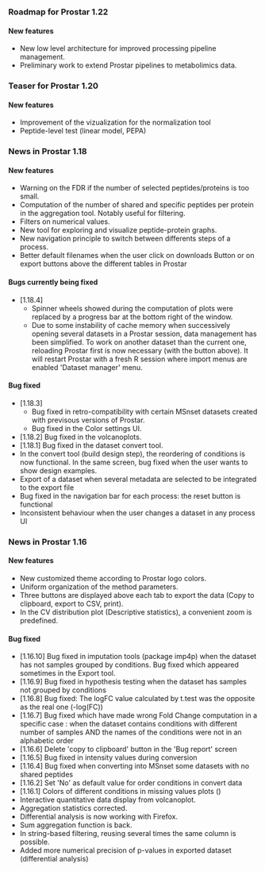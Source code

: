 
### Roadmap for Prostar 1.22

#### New features
* New low level architecture for improved processing pipeline management.
* Preliminary work to extend Prostar pipelines to metabolimics data.


### Teaser for Prostar 1.20

#### New features
* Improvement of the vizualization for the normalization tool
* Peptide-level test (linear model, PEPA)

### News in Prostar 1.18

#### New features
* Warning on the FDR if the number of selected peptides/proteins is too small.
* Computation of the number of shared and specific peptides per protein in the aggregation tool. Notably useful for filtering.
* Filters on numerical values.
* New tool for exploring and visualize peptide-protein graphs.
* New navigation principle to switch between differents steps of a process.
* Better default filenames when the user click on downloads Button or on export buttons above the different tables in Prostar


#### Bugs currently being fixed
* [1.18.4]
  * Spinner wheels showed during the computation of plots were replaced by a progress bar at the bottom right of the window.
  * Due to some instability of cache memory when successively opening several datasets in a Prostar session, data management has been simplified. To work on another dataset than the current one, reloading Prostar first is now necessary (with the button above).  It will restart Prostar with a fresh R session where import menus are enabled 'Dataset manager' menu. 


#### Bug fixed
* [1.18.3] 
  * Bug fixed in retro-compatibility with certain MSnset datasets created with previsous versions of Prostar.
  * Bug fixed in the Color settings UI.
* [1.18.2] Bug fixed in the volcanoplots.
* [1.18.1] Bug fixed in the dataset convert tool.
* In the convert tool (build design step), the reordering of conditions is now functional. In the same screen, bug fixed when the user wants to show design examples.
* Export of a dataset when several metadata are selected to be integrated to the export file
* Bug fixed in the navigation bar for each process: the reset button is functional
* Inconsistent behaviour when the user changes a dataset in any process UI

### News in Prostar 1.16

#### New features
* New customized theme according to Prostar logo colors.
* Uniform organization of the method parameters.
* Three buttons are displayed above each tab to export the data (Copy to clipboard, export to CSV, print).
* In the CV distribution plot (Descriptive statistics), a convenient zoom is predefined.

#### Bug fixed
* [1.16.10] Bug fixed in imputation tools (package imp4p) when the dataset has not samples grouped by conditions. Bug fixed which appeared sometimes in the Export tool.
* [1.16.9] Bug fixed in hypothesis testing when the dataset has samples not grouped by conditions
* [1.16.8] Bug fixed: The logFC value calculated by t.test was the opposite as the real one (-log(FC))
* [1.16.7] Bug fixed which have made wrong Fold Change computation in a specific case : when the dataset contains conditions with different number of samples AND the names of the conditions were not in an alphabetic order
* [1.16.6] Delete 'copy to clipboard' button in the 'Bug report' screen
* [1.16.5] Bug fixed in intensity values during conversion
* [1.16.4] Bug fixed when converting into MSnset some datasets with no shared peptides
* [1.16.2] Set 'No' as default value for order conditions in convert data
* [1.16.1] Colors of different conditions in missing values plots ()
* Interactive quantitative data display from volcanoplot.
* Aggregation statistics corrected.
* Differential analysis is now working with Firefox.
* Sum aggregation function is back.
* In string-based filtering, reusing several times the same column is possible.
* Added more numerical precision of p-values in exported dataset (differential analysis)

